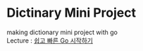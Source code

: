 # Dictinary Mini Project  
  
making dictionary mini project with go  
Lecture : [쉽고 빠른 Go 시작하기](https://nomadcoders.co/go-for-beginners)  
